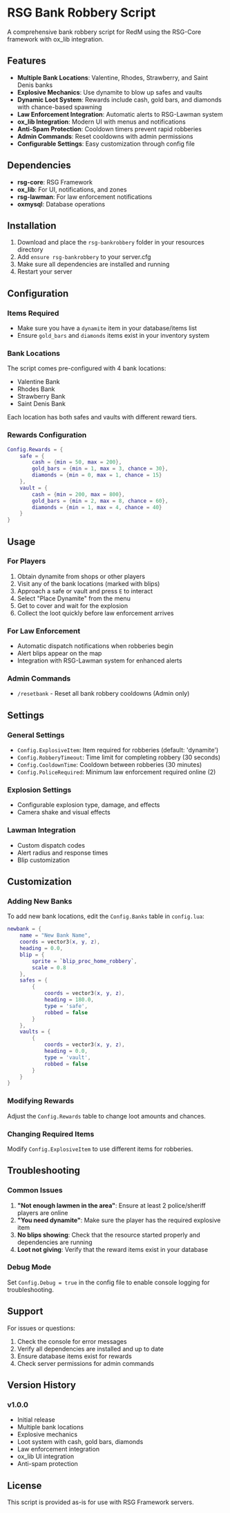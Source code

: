 # RSG Bank Robbery Script

A comprehensive bank robbery script for RedM using the RSG-Core framework with ox_lib integration.

## Features

- **Multiple Bank Locations**: Valentine, Rhodes, Strawberry, and Saint Denis banks
- **Explosive Mechanics**: Use dynamite to blow up safes and vaults
- **Dynamic Loot System**: Rewards include cash, gold bars, and diamonds with chance-based spawning
- **Law Enforcement Integration**: Automatic alerts to RSG-Lawman system
- **ox_lib Integration**: Modern UI with menus and notifications
- **Anti-Spam Protection**: Cooldown timers prevent rapid robberies
- **Admin Commands**: Reset cooldowns with admin permissions
- **Configurable Settings**: Easy customization through config file

## Dependencies

- **rsg-core**: RSG Framework
- **ox_lib**: For UI, notifications, and zones
- **rsg-lawman**: For law enforcement notifications
- **oxmysql**: Database operations

## Installation

1. Download and place the `rsg-bankrobbery` folder in your resources directory
2. Add `ensure rsg-bankrobbery` to your server.cfg
3. Make sure all dependencies are installed and running
4. Restart your server

## Configuration

### Items Required
- Make sure you have a `dynamite` item in your database/items list
- Ensure `gold_bars` and `diamonds` items exist in your inventory system

### Bank Locations
The script comes pre-configured with 4 bank locations:
- Valentine Bank
- Rhodes Bank  
- Strawberry Bank
- Saint Denis Bank

Each location has both safes and vaults with different reward tiers.

### Rewards Configuration
```lua
Config.Rewards = {
    safe = {
        cash = {min = 50, max = 200},
        gold_bars = {min = 1, max = 3, chance = 30},
        diamonds = {min = 0, max = 1, chance = 15}
    },
    vault = {
        cash = {min = 200, max = 800},
        gold_bars = {min = 2, max = 8, chance = 60},
        diamonds = {min = 1, max = 4, chance = 40}
    }
}
```

## Usage

### For Players
1. Obtain dynamite from shops or other players
2. Visit any of the bank locations (marked with blips)
3. Approach a safe or vault and press `E` to interact
4. Select "Place Dynamite" from the menu
5. Get to cover and wait for the explosion
6. Collect the loot quickly before law enforcement arrives

### For Law Enforcement
- Automatic dispatch notifications when robberies begin
- Alert blips appear on the map
- Integration with RSG-Lawman system for enhanced alerts

### Admin Commands
- `/resetbank` - Reset all bank robbery cooldowns (Admin only)

## Settings

### General Settings
- `Config.ExplosiveItem`: Item required for robberies (default: 'dynamite')
- `Config.RobberyTimeout`: Time limit for completing robbery (30 seconds)
- `Config.CooldownTime`: Cooldown between robberies (30 minutes)
- `Config.PoliceRequired`: Minimum law enforcement required online (2)

### Explosion Settings
- Configurable explosion type, damage, and effects
- Camera shake and visual effects

### Lawman Integration
- Custom dispatch codes
- Alert radius and response times
- Blip customization

## Customization

### Adding New Banks
To add new bank locations, edit the `Config.Banks` table in `config.lua`:

```lua
newbank = {
    name = "New Bank Name",
    coords = vector3(x, y, z),
    heading = 0.0,
    blip = {
        sprite = `blip_proc_home_robbery`,
        scale = 0.8
    },
    safes = {
        {
            coords = vector3(x, y, z),
            heading = 180.0,
            type = 'safe',
            robbed = false
        }
    },
    vaults = {
        {
            coords = vector3(x, y, z),
            heading = 0.0,
            type = 'vault',
            robbed = false
        }
    }
}
```

### Modifying Rewards
Adjust the `Config.Rewards` table to change loot amounts and chances.

### Changing Required Items
Modify `Config.ExplosiveItem` to use different items for robberies.

## Troubleshooting

### Common Issues
1. **"Not enough lawmen in the area"**: Ensure at least 2 police/sheriff players are online
2. **"You need dynamite"**: Make sure the player has the required explosive item
3. **No blips showing**: Check that the resource started properly and dependencies are running
4. **Loot not giving**: Verify that the reward items exist in your database

### Debug Mode
Set `Config.Debug = true` in the config file to enable console logging for troubleshooting.

## Support

For issues or questions:
1. Check the console for error messages
2. Verify all dependencies are installed and up to date
3. Ensure database items exist for rewards
4. Check server permissions for admin commands

## Version History

### v1.0.0
- Initial release
- Multiple bank locations
- Explosive mechanics
- Loot system with cash, gold bars, diamonds
- Law enforcement integration
- ox_lib UI integration
- Anti-spam protection

## License

This script is provided as-is for use with RSG Framework servers.